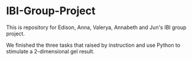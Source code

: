 # IBI-Group-Project
This is repository for Edison, Anna, Valerya, Annabeth and Jun's IBI group project. 

We finished the three tasks that raised by instruction and use Python to stimulate a 2-dimensional gel result.
